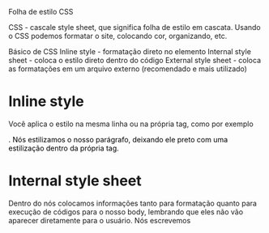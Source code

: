 Folha de estilo CSS

CSS - cascale style sheet, que significa folha de estilo em cascata. Usando o CSS podemos formatar o site, colocando cor, organizando, etc. 

Básico de CSS
Inline style - formatação direto no elemento
Internal style sheet - coloca o estilo direto dentro do código
External style sheet - coloca as formatações em um arquivo externo (recomendado e mais utilizado)

# Inline style
Você aplica o estilo na mesma linha ou na própria tag, como por exemplo <p style="color: black">. Nós estilizamos o nosso parágrafo, deixando ele preto com uma estilização dentro da própria tag.

# Internal style sheet
Dentro do <head> nós colocamos informações tanto para formatação quanto para execução de códigos para o nosso body, lembrando que eles não vão aparecer diretamente para o usuário. 
Nós escrevemos <style type="text/css">, pois é o que colocaremos aqui dentro, um estilo em CSS, usando seletores. Tudo dentro da tag style!
O seletor tem a seguinte estrutura: 
p {
    color: black;
}
O seletor vem antes das chaves, dentro dele vai a propriedade (color) e logo em seguida o valor (black), com a declaração no final (;). Nesse caso formatamos usando a tag p, podendo colocar qualquer outra como seletor, e você pode formatar mais de uma tag ou colocar mais de uma propriedade dentro da mesma.

Classes e IDs
ID é um identificador. Imagine um ônibus, o ID são as poltronas, dentro do site o ID é para identificar apenas UM, sendo a classe para usar vários, como chamar todos os passageiros idosos, tendo mais de um.

Para utilizar uma classe o seletor terá um . e o nome da classe logo em seguida, depois colocamos dentro das tags que queremos aplicar a formatação class="nomedaclass". 
Para usar um ID o seletor terá # e o nome dele logo em seguida, colocando dentro da tag que queremos aplicar a formatação id="nomedoid", lembrando que teremos apenas UM por página.

Div e Span
Com a div você cria divisoes no seu site. Se você tem colunas no seu site, por exemplo, cada uma delas seria uma divisão, podendo usar a div e aplicando formatações logo em seguida. Lembrando que você pode ter quantas divs você achar necessário. A div é um elemento tipo block, então ela ocupa 100% da largura da tela.
Span é um elemento do tipo inline, ele agrupa os elementos linha a linha, ele coloca os conteúdos um na frente do outro, já a div coloca um emabaixo do outro por ser um elemento tipo block.

Bordas
Para definir a borda usamos border: 1px solid red; , sendo o primeiro valor a expessura, o segundo o estilo e o terceiro a cor., mas vale ressaltar que tem vários tipos de borda e vários estilos.

/* para fazer comentários em CSS */

Fontes e cores
As cores que tem por padrão podem ser escritas em inglês, mas para criar cores podemos usar alguns sites como html-color-codes, onde você escolhe a cor e ele vai dar o codigo que corresponde aquela cor para que você possa usá-la. 
O tamanho da fonte é definido por font-size, o tipo de fonte é definido por font-family.

Tamanho de textos
px - tamanho fixo em pixels
% - tamanho relativo em porcentagem
em - tamanho relativo ao container pai

Estilos de textos
Para definir o peso da fonte usamos font-weight, podendo ficar normal, e ir aumentando para que ele fique em negrito com números de 100 até 900.
No font-style podemos colocar italic para deixar em italico, por exemplo.
COm text-decoration nós podemos usar vários tipos de "decoração", como por exemplo underline, overline, line-through.

Cor e imagem de fundo
Backgrond-color muda a cor do fundo, seja do body, do h1 ou de qualquer outra tag.
Background-image coloca uma imagem de fundo, e usamos background-repeat: no-repeat para que a imagem de fundo não se repita várias vezes tanto da horizontal quanto na vertical, e repeat-x ou repeat-y para que se repita no eixo x (horizontal) e eixo y (vertical).
Background-attachment: fixed faz com que a imagem fique fixe como plano de fundo, mesmo que você role a página para baixo ela continua lá, e scroll não a deixa fixa, fazendo com que conforme você desça a página a imagem suba.
Background-position define a posição da imagem, podendo estar no centro (center), esquerda (left), direita (right), no topo (top) e na parte inferior (bottom).
Podemos usar mais de um de uma vez, cmo por exemplo o background: blue url("") no repeat fixed center; para conseguir aplicar tudo o que aprendemos anteriormente de uma só vez.

External style sheet
Para isso você cria um arquivo css e dentro do style você coloca a tag <link rel="" type="" href="">, sendo rel para definir o relacionamento que esses arquivos terão (exemplo: stylesheet), o type para o tipo de conteúdo (text/css) e href para colocar o caminho da nossa folha de estilo (nome do arquivo e da pasta caso não esteja na mesma). Assim você consegue colocar apenas isso em todas as páginas e mesmo que sejam 30 as alterações serão feitas em todas.

Box model (modelo de caixa)
As tags se comportam como caixa, por isso damos esse nome. Cada caixa tem uma borda, onde podemos aplicar o padding(espaçamento para dentro da caixa), o margin.

Elementos flutuantes
Ajudam na criação dos layounts. 
É representado por float, que pode ser à direita(right), esquerda(left) ou none, isso é o que vai definir a posição da "caixa" selecionada. Para 'limpar' o fluxo de elementos flutuantes usamos a propriedade clear, que pode ser left, right, both e none para que ele entenda que quer que "limpe" o excesso de flutuantes e reorganizar.

Elementos inline, block e inline block
Essas divisões fazem com que os elementos tenham comportamento diferente. 
O block ocupa todo o espaço em tela e fica um abaixo do outro.
O elemento inline fica um à frente do outro e a largura é de acordo com o conteúdo.
O inline block tem a largura definida e fica um abaixo do outro. 
Podemos alterar o comportamento padrão usando display.

Posicionamentos (static, relative, absolute e fixed)
Se usarmos auto no margin, por exemplo, o elemento ficará centralizado mesmo que você aumente ou diminua a tela.
O posicionamento padrão é estático (static), mas podemos alterar, deixando por exemplo realtiva
Relativa - precisa de propriedades de deslocamento (top, right, bottom e left)
Absoluto - o elemento que definimos com essa posição sai do fluxo normal e todos os outros elementos agem como se ele não estivesse ali
Fixo -  ele fica fixo naquele lugar, se você rolar a página por exemplo ele não vai rolar junto. é alinhado baseado na tela.

z-index - usamos para organizar as posiçoes de dois conteúdos que estão, por exemplo, um sobre o outro.

Formatar links
quando usamos a: link estamos formatando o padrão de um link, formatando por exemplo um link ainda não visitado
a:visited{ para formatar um link que já foi visitado
a:hover{ para mudar o link quando você passar o mouse em cima, tenha visitado ou não
a:active{ para modificar links quando você clica e segura
é importante manter essa ordem para a formatação

